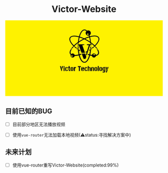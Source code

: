 <!-- # Victor-Website -->
<h1 style="text-align:center;">Victor-Website</h1>

![维克多](./src/assets/images/Victor.png)

## 目前已知的BUG

- [ ] 目前部分地区无法播放视频

- [ ] 使用`vue-router`无法加载本地视频(⚠status:寻找解决方案中)

## 未来计划
- [ ] 使用vue-router重写Victor-Website(completed:99%)